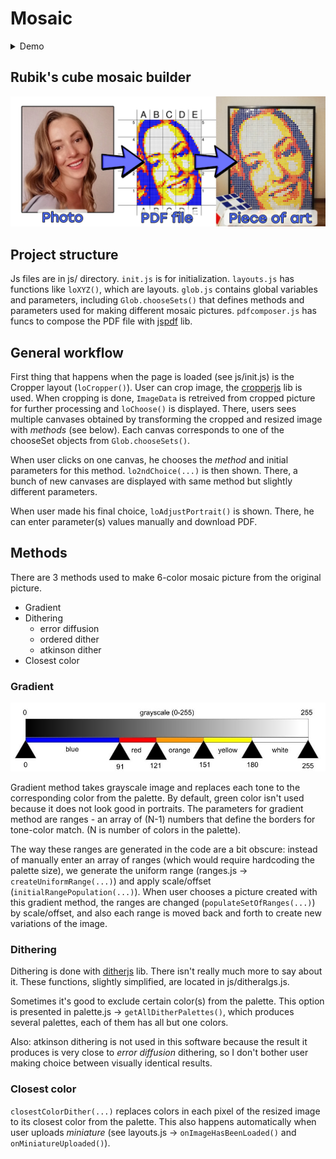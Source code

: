 # Mosaic

<details>
  <summary>Demo</summary>
  
  ![demo](img/demo.gif)
  
</details>

## Rubik's cube mosaic builder
![](img/tutorial.jpg)

## Project structure
Js files are in js/ directory. `init.js` is for initialization. `layouts.js` has functions like `loXYZ()`, which are layouts. `glob.js` contains global variables and parameters, including `Glob.chooseSets()` that defines methods and parameters used for making different mosaic pictures. `pdfcomposer.js` has funcs to compose the PDF file with [jspdf](https://github.com/MrRio/jsPDF "jspdf") lib.

## General workflow

First thing that happens when the page is loaded (see js/init.js) is the Cropper layout (`loCropper()`). User can crop image, the [cropperjs](https://github.com/fengyuanchen/cropperjs "cropperjs") lib is used. When cropping is done, `ImageData` is retreived from cropped picture for further processing and `loChoose()` is displayed. There, users sees multiple canvases obtained by transforming the cropped and resized image with *methods* (see below). Each canvas corresponds to one of the chooseSet objects from `Glob.chooseSets()`.

When user clicks on one canvas, he chooses the *method* and initial parameters for this method. `lo2ndChoice(...)` is then shown. There, a bunch of new canvases are displayed with same method but slightly different parameters.

When user made his final choice, `loAdjustPortrait()` is shown. There, he can enter parameter(s) values manually and download PDF.

## Methods
There are 3 methods used to make 6-color mosaic picture from the original picture.

- Gradient
- Dithering
    - error diffusion
    - ordered dither
    - atkinson dither
- Closest color

### Gradient
![](img/gradient-howto.jpg)

Gradient method takes grayscale image and replaces each tone to the corresponding color from the palette. By default, green color isn't used because it does not look good in portraits. The parameters for gradient method are ranges - an array of (N-1) numbers that define the borders for tone-color match. (N is number of colors in the palette).

The way these ranges are generated in the code are a bit obscure: instead of manually enter an array of ranges (which would require hardcoding the palette size), we generate the uniform range (ranges.js -> `createUniformRange(...)`) and apply scale/offset (`initialRangePopulation(...)`). When user chooses a picture created with this gradient method, the ranges are changed (`populateSetOfRanges(...)`) by scale/offset, and also each range is moved back and forth to create new variations of the image.

### Dithering
Dithering is done with [ditherjs](https://danielepiccone.github.io/ditherjs/ "ditherjs") lib. There isn't really much more to say about it. These functions, slightly simplified, are located in js/ditheralgs.js.

Sometimes it's good to exclude certain color(s) from the palette. This option is presented in palette.js -> `getAllDitherPalettes()`, which produces several palettes, each of them has all but one colors.

Also: atkinson dithering is not used in this software because the result it produces is very close to *error diffusion* dithering, so I don't bother user making choice between visually identical results.

### Closest color
`closestColorDither(...)` replaces colors in each pixel of the resized image to its closest color from the palette. This also happens automatically when user uploads *miniature* (see layouts.js -> `onImageHasBeenLoaded()` and `onMiniatureUploaded()`).

